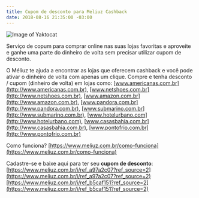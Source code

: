 ```yaml
---
title: Cupom de desconto para Meliuz Cashback
date: 2018-08-16 21:35:00 -03:00
---
```


![Image of Yaktocat](https://octodex.github.com/images/yaktocat.png)

Serviço de copum para comprar online nas suas lojas favoritas e aproveite e ganhe uma parte do dinheiro de volta sem precisar utilizar cupom de desconto.

O Méliuz te ajuda a encontrar as lojas que oferecem cashback e você pode ativar o dinheiro de volta com apenas um clique.
Compre e tenha desconto / cupom (dinheiro de volta) em lojas como: [www.americanas.com.br](http://www.americanas.com.br), [www.netshoes.com.br](http://www.netshoes.com.br), [www.amazon.com.br](http://www.amazon.com.br), [www.pandora.com.br](http://www.pandora.com.br), [www.submarino.com.br](http://www.submarino.com.br), [www.hotelurbano.com](http://www.hotelurbano.com), [www.casasbahia.com.br](http://www.casasbahia.com.br), [www.pontofrio.com.br](http://www.pontofrio.com.br)

Como funciona? [https://www.meliuz.com.br/como-funciona](https://www.meliuz.com.br/como-funciona)

Cadastre-se e baixe aqui para ter seu **cupom de desconto**:
[https://www.meliuz.com.br/i/ref_a97a2c07?ref_source=2](https://www.meliuz.com.br/i/ref_a97a2c07?ref_source=2)
[https://www.meliuz.com.br/i/ref_b5caf151?ref_source=2](https://www.meliuz.com.br/i/ref_b5caf151?ref_source=2)